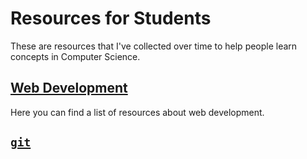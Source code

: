 # Resources for Students
These are resources that I've collected over time to help people learn concepts in Computer Science.

## [Web Development](webdev.md)
Here you can find a list of resources about web development.

## [`git`](git.md)

